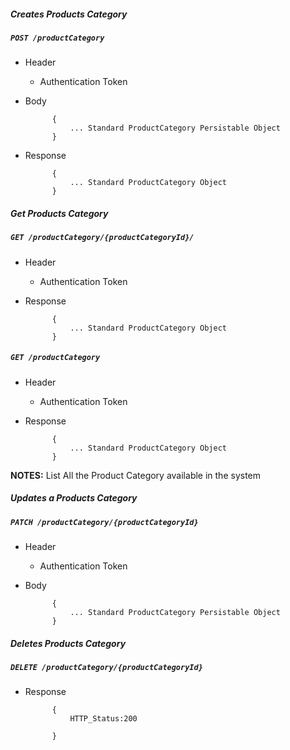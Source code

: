 ##### Creates Products Category

##### `POST /productCategory`
+ Header
	- Authentication Token


+ Body

            {
                ... Standard ProductCategory Persistable Object
            }
            
+ Response

            {
                ... Standard ProductCategory Object
            }
    

##### Get Products Category           
            
##### `GET /productCategory/{productCategoryId}/`
+ Header
	- Authentication Token

+ Response

            {
                ... Standard ProductCategory Object
            }
            

##### `GET /productCategory`
+ Header
	- Authentication Token

+ Response

            {
                ... Standard ProductCategory Object
            }
            
**NOTES:** List All the Product Category available in the system

##### Updates a Products Category  
       
##### `PATCH /productCategory/{productCategoryId}`
+ Header
	- Authentication Token

+ Body

            {
                ... Standard ProductCategory Persistable Object
            }
            
            
##### Deletes Products Category 
       
##### `DELETE /productCategory/{productCategoryId}`
+ Response

			{
				HTTP_Status:200
			
			}

